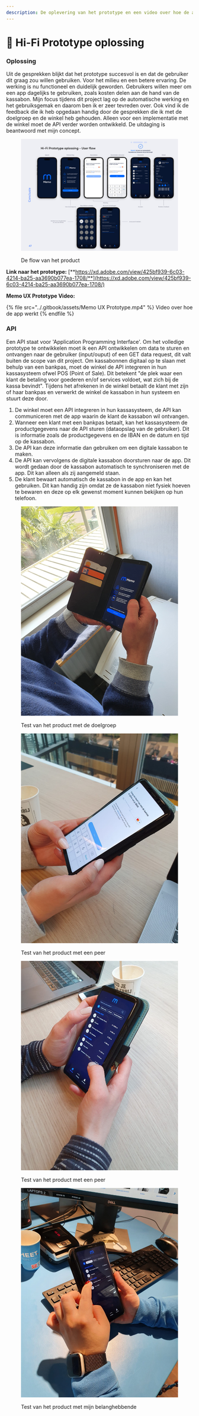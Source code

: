 ```yaml
---
description: De oplevering van het prototype en een video over hoe de app werkt
---
```


# 📱 Hi-Fi Prototype oplossing

### **Oplossing**

Uit de gesprekken blijkt dat het prototype succesvol is en dat de gebruiker dit graag zou willen gebruiken. Voor het milieu en een betere ervaring. De werking is nu functioneel en duidelijk geworden. Gebruikers willen meer om een app dagelijks te gebruiken, zoals kosten delen aan de hand van de kassabon. Mijn focus tijdens dit project lag op de automatische werking en het gebruiksgemak en daarom ben ik er zeer tevreden over. Ook vind ik de feedback die ik heb opgedaan handig door de gesprekken die ik met de doelgroep en de winkel heb gehouden. Alleen voor een implementatie met de winkel moet de API verder worden ontwikkeld. De uitdaging is beantwoord met mijn concept.

<figure><img src="../.gitbook/assets/Flow.jpg" alt=""><figcaption><p>De flow van het product<br></p></figcaption></figure>

**Link naar het prototype:** [**https://xd.adobe.com/view/425bf939-6c03-4214-ba25-aa3690b077ea-1708/**](https://xd.adobe.com/view/425bf939-6c03-4214-ba25-aa3690b077ea-1708/)

**Memo UX Prototype Video:**

{% file src="../.gitbook/assets/Memo UX Prototype.mp4" %}
Video over hoe de app werkt
{% endfile %}

### **API**&#x20;

Een API staat voor 'Application Programming Interface'. Om het volledige prototype te ontwikkelen moet ik een API ontwikkelen om data te sturen en ontvangen naar de gebruiker (input/ouput) of een GET data request, dit valt buiten de scope van dit project. Om kassabonnen digitaal op te slaan met behulp van een bankpas, moet de winkel de API integreren in hun kassasysteem ofwel POS (Point of Sale). Dit betekent "de plek waar een klant de betaling voor goederen en/of services voldoet, wat zich bij de kassa bevindt". Tijdens het afrekenen in de winkel betaalt de klant met zijn of haar bankpas en verwerkt de winkel de kassabon in hun systeem en stuurt deze door.&#x20;

1. De winkel moet een API integreren in hun kassasysteem, de API kan communiceren met de app waarin de klant de kassabon wil ontvangen.
2. Wanneer een klant met een bankpas betaalt, kan het kassasysteem de productgegevens naar de API sturen (dataopslag van de gebruiker). Dit is informatie zoals de productgegevens en de IBAN en de datum en tijd op de kassabon.
3. De API kan deze informatie dan gebruiken om een digitale kassabon te maken.
4. De API kan vervolgens de digitale kassabon doorsturen naar de app. Dit wordt gedaan door de kassabon automatisch te synchroniseren met de app. Dit kan alleen als zij aangemeld staan.&#x20;
5. De klant bewaart automatisch de kassabon in de app en kan het gebruiken. Dit kan handig zijn omdat ze de kassabon niet fysiek hoeven te bewaren en deze op elk gewenst moment kunnen bekijken op hun telefoon.

<figure><img src="../.gitbook/assets/20230417_153919.jpg" alt=""><figcaption><p>Test van het product met de doelgroep</p></figcaption></figure>

<figure><img src="../.gitbook/assets/WhatsApp Image 2023-03-17 at 13.28.25.jpeg" alt=""><figcaption><p>Test van het product met een peer</p></figcaption></figure>

<figure><img src="../.gitbook/assets/WhatsApp Image 2023-03-17 at 13.28.18.jpeg" alt=""><figcaption><p>Test van het product met een peer</p></figcaption></figure>

<figure><img src="../.gitbook/assets/8 kopie.jpeg" alt=""><figcaption><p>Test van het product met mijn belanghebbende</p></figcaption></figure>
